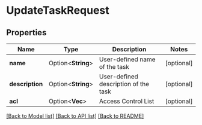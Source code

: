 # UpdateTaskRequest

## Properties

Name | Type | Description | Notes
------------ | ------------- | ------------- | -------------
**name** | Option<**String**> | User-defined name of the task | [optional]
**description** | Option<**String**> | User-defined description of the task | [optional]
**acl** | Option<**Vec<String>**> | Access Control List | [optional]

[[Back to Model list]](../README.md#documentation-for-models) [[Back to API list]](../README.md#documentation-for-api-endpoints) [[Back to README]](../README.md)



